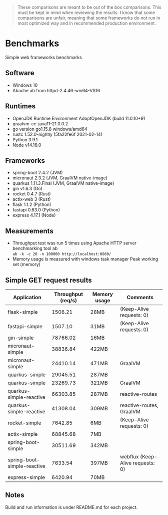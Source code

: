 > These comparisons are meant to be out of the box comparisons. This must be kept in mind when reviewing the results. I know that some comparisons are unfair, meaning that some frameworks do not run in most optimized way and in recommended production environment.

# Benchmarks
Simple web frameworks benchmarks

## Software
- Windows 10
- Abache ab from httpd-2.4.46-win64-VS16

## Runtimes
- OpenJDK Runtime Environment AdoptOpenJDK (build 11.0.10+9)
- graalvm-ce-java11-21.0.0.2
- go version go1.15.8 windows/amd64
- rustc 1.52.0-nightly (5fa22fe6f 2021-02-14)
- Python 3.9.1
- Node v14.16.0

## Frameworks
- spring-boot 2.4.2 (JVM)
- micronaut 2.3.2 (JVM, GraalVM native-image)
- quarkus 1.11.3.Final (JVM, GraalVM native-image)
- gin v1.6.3 (Go)
- rocket 0.4.7 (Rust)
- actix-web 3 (Rust)
- flask 1.1.2 (Python)
- fastapi 0.63.0 (Python)
- express 4.17.1 (Node)

## Measurements
- Throughput test was run 5 times using Apache HTTP server benchmarking tool ab  
    ```ab -k -c 20 -n 100000 http://localhost:8080/```
- Memory usage is measured with windows task manager Peak working set (memory)

## Simple GET request results

| Application                       | Throughput (req/s) | Memory usage | Comments                            |
| --------------------------------- | ------------------ | ------------ | ----------------------------------- |
| flask-simple                      | 1506.21            | 28MB         | (Keep-Alive requests:    0)         |
| fastapi-simple                    | 1507.10            | 31MB         | (Keep-Alive requests:    0)         |
| gin-simple                        | 78766.02           | 16MB         |                                     |
| micronaut-simple                  | 38836.84           | 422MB        |                                     |
| micronaut-simple                  | 24410.14           | 471MB        | GraalVM                             |
| quarkus-simple                    | 29045.51           | 287MB        |                                     |
| quarkus-simple                    | 23269.73           | 321MB        | GraalVM                             |
| quarkus-simple-reactive           | 66303.85           | 287MB        | reactive-routes                     |
| quarkus-simple-reactive           | 41308.04           | 309MB        | reactive-routes, GraalVM            |
| rocket-simple                     | 7642.85            | 6MB          |(Keep-Alive requests:    0)          |
| actix-simple                      | 68845.68           | 7MB          |                                     |
| spring-boot-simple                | 30511.69           | 342MB        |                                     |
| spring-boot-simple-reactive       | 7633.54            | 397MB        | webflux (Keep-Alive requests:    0) |
| express-simple                    | 6420.94            | 70MB         |                                     |

## Notes
Build and run information is under README.md for each project.
